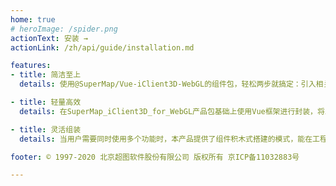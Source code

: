 ```yaml
---
home: true
# heroImage: /spider.png
actionText: 安装 →
actionLink: /zh/api/guide/installation.md

features:
- title: 简洁至上
  details: 使用@SuperMap/Vue-iClient3D-WebGL的组件包，轻松两步就搞定：引入相关依赖，然后使用需要功能的标签即可。

- title: 轻量高效
  details: 在SuperMap_iClient3D_for_WebGL产品包基础上使用Vue框架进行封装，将三维应用的常用功能以组件的形式提供，使之轻量且高效。

- title: 灵活组装
  details: 当用户需要同时使用多个功能时，本产品提供了组件积木式搭建的模式，能在工程中快速搭建出满足需求的应用。

footer: © 1997-2020 北京超图软件股份有限公司 版权所有 京ICP备11032883号

---
```

